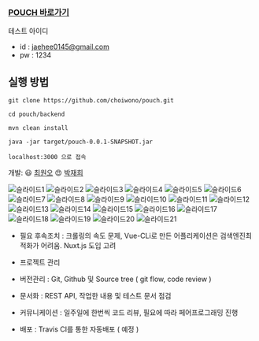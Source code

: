 
### [POUCH 바로가기](http://15.164.26.183:3000)

테스트 아이디
* id : jaehee0145@gmail.com
* pw : 1234

## 실행 방법
```
git clone https://github.com/choiwono/pouch.git

cd pouch/backend

mvn clean install

java -jar target/pouch-0.0.1-SNAPSHOT.jar

localhost:3000 으로 접속
```

개발: :smiley: [최원오](https://github.com/choiwono) :heart_eyes: [박재희](https://github.com/jaehee0145)

![슬라이드1](./img/슬라이드1.PNG)
![슬라이드2](./img/슬라이드2.PNG)
![슬라이드3](./img/슬라이드3.PNG)
![슬라이드4](./img/슬라이드4.PNG)
![슬라이드5](./img/슬라이드5.PNG)
![슬라이드6](./img/슬라이드6.PNG)
![슬라이드7](./img/슬라이드7.PNG)
![슬라이드8](./img/슬라이드8.PNG)
![슬라이드9](./img/슬라이드9.PNG)
![슬라이드10](./img/슬라이드10.PNG)
![슬라이드11](./img/슬라이드11.PNG)
![슬라이드12](./img/슬라이드12.PNG)
![슬라이드13](./img/슬라이드13.PNG)
![슬라이드14](./img/슬라이드14.PNG)
![슬라이드15](./img/슬라이드15.PNG)
![슬라이드16](./img/슬라이드16.PNG)
![슬라이드17](./img/슬라이드17.PNG)
![슬라이드18](./img/슬라이드18.PNG)
![슬라이드19](./img/슬라이드19.PNG)
![슬라이드20](./img/슬라이드20.PNG)
![슬라이드21](./img/슬라이드21.PNG)




* 필요 후속조치 : 크롤링의 속도 문제, Vue-CLi로 만든 어플리케이션은 검색엔진최적화가 어려움. Nuxt.js 도입 고려
 
* 프로젝트 관리 
* 버전관리 : Git, Github 및 Source tree ( git flow, code review )
* 문서화 : REST API, 작업한 내용 및 테스트 문서 점검
* 커뮤니케이션 : 일주일에 한번씩 코드 리뷰, 필요에 따라 페어프로그래밍 진행
* 배포 : Travis CI를 통한 자동배포 ( 예정 )
